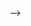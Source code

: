 <!-- ---
title: "Train Your Brain"
# description: "How I passed the AWS Developer - Associate Certification Exam (DVA-C02)"
dateString: Apr 2021
draft: false
# tags: []
weight: 101
cover:
    image: "/blog/aws-dva-certification/main.jpeg"
---
fdgfg
<!-- # Credentials
### 🔗 [Certificate](https://drive.google.com/file/d/1VhFPfb1cc7ORFVqFetCvpiGLPE96ofg4/view?usp=sharing)

### 🔗 [Credly Badge](https://www.credly.com/badges/b08022fe-627a-4b78-8647-b42955f50767/public_url)

### 🎬 [YouTube Video](https://youtu.be/x88k9fuEDuE) -->

<!-- Hi Everyone !!

Are you there? Are you facing the problem while achieving your goal? Are you buried into the some piece of work which is not completing in target time ?Do you want to enjoy the life of hard working ?Do you want to overcome all this problem? Oh , I am there to help you to come out from this problem .

For every work we required a proper training . Similarly to achieve any goal, to achieve success , we need a proper train brain which able to handle all this problem which are come across to our goal .

I want to tell you that If you think by just reading the books or post you can train your brain . This will never happen. This is just a wasting of your time . You gain 80 to 90% knowledge if you practice it physically .

Today, Everyone want to get more productive in less time of work , creatively solving problem along with balancing the personal life .

Idea map is the visual representation of whatever you thinking in your brain .If you train your brain in such a way so that it will stimulate the right side of your brain , it will be exceptional achievement for individuals around the globe .

In the coming post we are going through some methods along with the assignment which make us incredibly successful . --> -->